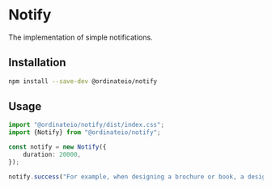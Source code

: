 # Notify

The implementation of simple notifications.

## Installation

```sh
npm install --save-dev @ordinateio/notify
```

## Usage

```ts
import "@ordinateio/notify/dist/index.css";
import {Notify} from "@ordinateio/notify";

const notify = new Notify({
    duration: 20000,
});

notify.success("For example, when designing a brochure or book, a designer ...");
```
